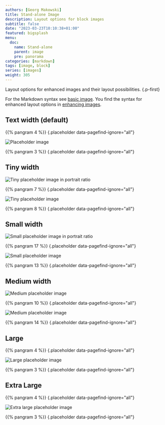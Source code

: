 ```yaml
---
authors: [Georg Makowski]
title: Stand-alone Image
description: Layout options for block images
subtitle: false
date: "2023-03-23T10:10:38+01:00"
featured: bigsplash
menu:
  doc:
    name: Stand-alone
    parent: image
    pre: panorama
categories: [markdown]
tags: [image, block]
series: [images]
weight: 305
---
```



Layout options for enhanced images and their layout possibilities.
{.p-first}
<!--more-->

For the Markdown syntax see [basic image](https://perplex.desider.at/doc/basic/image). You find the syntax for enhanced layout options in [enhancing images](https://perplex.desider.at/doc/enhancing/image/syntax).

## Text width (default)

{{% pangram 4 %}}
{.placeholder data-pagefind-ignore="all"}

![Placeholder image](text)

{{% pangram 3 %}}
{.placeholder data-pagefind-ignore="all"}

## Tiny width

![Tiny placeholder image in portrait ratio](tiny-left)

{{% pangram 7 %}}
{.placeholder data-pagefind-ignore="all"}

![Tiny placeholder image](tiny-right)

{{% pangram 8 %}}
{.placeholder data-pagefind-ignore="all"}

## Small width

![Small placeholder image in portrait ratio](small-portrait)

{{% pangram 17 %}}
{.placeholder data-pagefind-ignore="all"}

![Small placeholder image](small-right)

{{% pangram 13 %}}
{.placeholder data-pagefind-ignore="all"}

## Medium width

![Medium placeholder image](medium?ph=left)

{{% pangram 10 %}}
{.placeholder data-pagefind-ignore="all"}

![Medium placeholder image](medium?ph=right)

{{% pangram 14 %}}
{.placeholder data-pagefind-ignore="all"}

## Large

{{% pangram 4 %}}
{.placeholder data-pagefind-ignore="all"}

![Large placeholder image](large)

{{% pangram 3 %}}
{.placeholder data-pagefind-ignore="all"}

## Extra Large

{{% pangram 4 %}}
{.placeholder data-pagefind-ignore="all"}

![Extra large placeholder image](xlarge)

{{% pangram 3 %}}
{.placeholder data-pagefind-ignore="all"}
